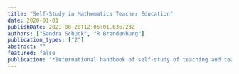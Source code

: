 ```yaml
---
title: "Self-Study in Mathematics Teacher Education"
date: 2020-01-01
publishDate: 2021-08-20T12:06:01.636723Z
authors: ["Sandra Schuck", "R Brandenburg"]
publication_types: ["2"]
abstract: ""
featured: false
publication: "*International handbook of self-study of teaching and teacher education łdots*"
---
```


